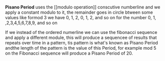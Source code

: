 **Pisano Period**
uses the [[modulo operation]]
conscutive numberline and we apply a constant modulo to it, the remainder goes in circle btween some values like formod 3 we have 0, 1, 2, 0,  1, 2, and so on for the number 0, 1, ,2,3,4,5,6,7,8,9, and so on

If we instead of the ordered numerline we can use the fibonacci sequence and apply a different module, this will produce a sequencee of results that repeats over time in a pattern, tis pattern is what's known as Pisano Period andthe length of the pattern is the value of this Period, for example mod 5 on the Fibonacci sequence will produce a Pisano Period of  20.
